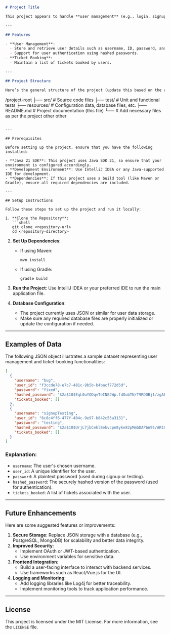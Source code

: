 ``` markdown
# Project Title

This project appears to handle **user management** (e.g., login, signup, hashing passwords) with functionalities such as storing user data and booking tickets. Below is a high-level overview of the project, its purpose, and how to set it up.

---

## Features

- **User Management**:
  - Store and retrieve user details such as username, ID, password, and hashed password.
  - Support for user authentication using hashed passwords.
- **Ticket Booking**:
  - Maintain a list of tickets booked by users.

---

## Project Structure

Here’s the general structure of the project (update this based on the actual files in your codebase):
```
/project-root ├── src/ # Source code files ├── test/ # Unit and functional tests ├── resources/ # Configuration data, database files, etc. ├── README.md # Project documentation (this file) └──  # Add necessary files as per the project
other
other
``` 

---

## Prerequisites

Before setting up the project, ensure that you have the following installed:

- **Java 21 SDK**: This project uses Java SDK 21, so ensure that your environment is configured accordingly.
- **Development Environment**: Use IntelliJ IDEA or any Java-supported IDE for development.
- **Dependencies**: If this project uses a build tool (like Maven or Gradle), ensure all required dependencies are included.

---

## Setup Instructions

Follow these steps to set up the project and run it locally:

1. **Clone the Repository**:
   ```shell
   git clone <repository-url>
   cd <repository-directory>
   ```

2. **Set Up Dependencies**:
   - If using Maven:
     ```shell
     mvn install
     ```
   - If using Gradle:
     ```shell
     gradle build
     ```

3. **Run the Project**:
   Use IntelliJ IDEA or your preferred IDE to run the main application file.

4. **Database Configuration**:
   - The project currently uses JSON or similar for user data storage.
   - Make sure any required database files are properly initialized or update the configuration if needed.

---

## Examples of Data

The following JSON object illustrates a sample dataset representing user management and ticket-booking functionalities:

```json
[
  {
    "username": "bug",
    "user_id": "f3ccde78-e7c7-481c-9b5b-b4bacf772d5d",
    "password": "fixed",
    "hashed_password": "$2a$10$EqL0uYQDqvTeINEJWp.fdOubTN/T9RDOBj1/zgAEUH1xLwyA4ppKS",
    "tickets_booked": []
  },
  {
    "username": "signupTesting",
    "user_id": "6c8c4ff6-477f-404c-9e97-b842c55a3131",
    "password": "testing",
    "hashed_password": "$2a$10$UrjL7jbCekl8ekvcpn8yke82pMmbDAPbn95/AR1GpDttONaUpGsky",
    "tickets_booked": []
  }
]
```

### Explanation:

- `username`: The user's chosen username.
- `user_id`: A unique identifier for the user.
- `password`: A plaintext password (used during signup or testing).
- `hashed_password`: The securely hashed version of the password (used for authentication).
- `tickets_booked`: A list of tickets associated with the user.

---

## Future Enhancements

Here are some suggested features or improvements:

1. **Secure Storage**: Replace JSON storage with a database (e.g., PostgreSQL, MongoDB) for scalability and better data integrity.
2. **Improved Security**:
   - Implement OAuth or JWT-based authentication.
   - Use environment variables for sensitive data.
3. **Frontend Integration**:
   - Build a user-facing interface to interact with backend services.
   - Use frameworks such as React/Vue.js for the UI.
4. **Logging and Monitoring**:
   - Add logging libraries like Log4j for better traceability.
   - Implement monitoring tools to track application performance.

---

## License

This project is licensed under the MIT License. For more information, see the `LICENSE` file.
```
